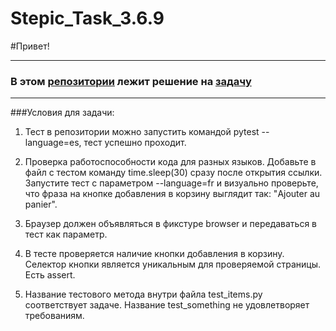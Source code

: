 # Stepic_Task_3.6.9
#Привет!
___
### В этом [репозитории](https://github.com/ZhuraTown/Stepic_Task_3.6.9) лежит решение на [задачу](https://stepik.org/lesson/237240/step/9?unit=209628) 
___
###Условия для задачи:
1. Тест в репозитории можно запустить командой pytest --language=es, тест успешно проходит.


2. Проверка работоспособности кода для разных языков. Добавьте в файл с тестом команду time.sleep(30) сразу после открытия ссылки.  
   Запустите тест с параметром --language=fr и визуально проверьте, что фраза на кнопке добавления в корзину выглядит так: "Ajouter au panier".


3. Браузер должен объявляться в фикстуре browser и передаваться в тест как параметр.


4. В тесте проверяется наличие кнопки добавления в корзину. Селектор кнопки является уникальным для проверяемой страницы. Есть assert.
   

5. Название тестового метода внутри файла test_items.py соответствует задаче. Название test_something не удовлетворяет требованиям.